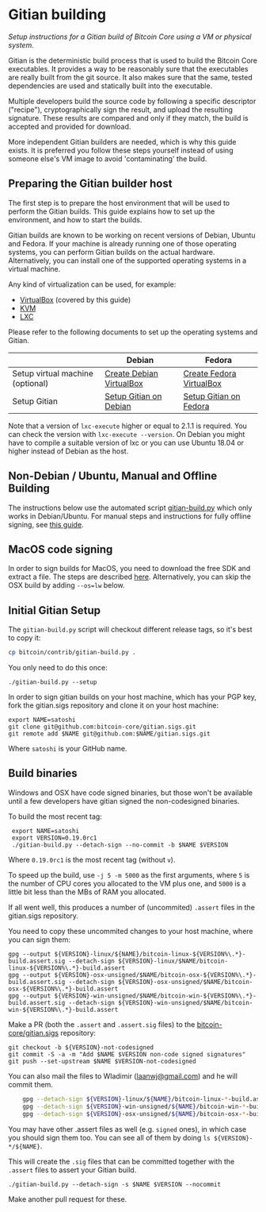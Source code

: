 Gitian building
================

*Setup instructions for a Gitian build of Bitcoin Core using a VM or physical system.*

Gitian is the deterministic build process that is used to build the Bitcoin
Core executables. It provides a way to be reasonably sure that the
executables are really built from the git source. It also makes sure that
the same, tested dependencies are used and statically built into the executable.

Multiple developers build the source code by following a specific descriptor
("recipe"), cryptographically sign the result, and upload the resulting signature.
These results are compared and only if they match, the build is accepted and provided
for download.

More independent Gitian builders are needed, which is why this guide exists.
It is preferred you follow these steps yourself instead of using someone else's
VM image to avoid 'contaminating' the build.


Preparing the Gitian builder host
---------------------------------

The first step is to prepare the host environment that will be used to perform the Gitian builds.
This guide explains how to set up the environment, and how to start the builds.

Gitian builds are known to be working on recent versions of Debian, Ubuntu and Fedora.
If your machine is already running one of those operating systems, you can perform Gitian builds on the actual hardware.
Alternatively, you can install one of the supported operating systems in a virtual machine.

Any kind of virtualization can be used, for example:
- [VirtualBox](https://www.virtualbox.org/) (covered by this guide)
- [KVM](http://www.linux-kvm.org/page/Main_Page)
- [LXC](https://linuxcontainers.org/)

Please refer to the following documents to set up the operating systems and Gitian.

|                                   | Debian                                                                             | Fedora                                                                             |
|-----------------------------------|------------------------------------------------------------------------------------|------------------------------------------------------------------------------------|
| Setup virtual machine (optional)  | [Create Debian VirtualBox](./gitian-building/gitian-building-create-vm-debian.md) | [Create Fedora VirtualBox](./gitian-building/gitian-building-create-vm-fedora.md) |
| Setup Gitian                      | [Setup Gitian on Debian](./gitian-building/gitian-building-setup-gitian-debian.md) | [Setup Gitian on Fedora](./gitian-building/gitian-building-setup-gitian-fedora.md) |

Note that a version of `lxc-execute` higher or equal to 2.1.1 is required.
You can check the version with `lxc-execute --version`.
On Debian you might have to compile a suitable version of lxc or you can use Ubuntu 18.04 or higher instead of Debian as the host.

Non-Debian / Ubuntu, Manual and Offline Building
------------------------------------------------
The instructions below use the automated script [gitian-build.py](https://github.com/bitcoin/bitcoin/blob/master/contrib/gitian-build.py) which only works in Debian/Ubuntu. For manual steps and instructions for fully offline signing, see [this guide](./gitian-building/gitian-building-manual.md).

MacOS code signing
------------------
In order to sign builds for MacOS, you need to download the free SDK and extract a file. The steps are described [here](./gitian-building/gitian-building-mac-os-sdk.md). Alternatively, you can skip the OSX build by adding `--os=lw` below.

Initial Gitian Setup
--------------------
The `gitian-build.py` script will checkout different release tags, so it's best to copy it:

```bash
cp bitcoin/contrib/gitian-build.py .
```

You only need to do this once:

```
./gitian-build.py --setup
```

In order to sign gitian builds on your host machine, which has your PGP key, fork the gitian.sigs repository and clone it on your host machine:

```
export NAME=satoshi
git clone git@github.com:bitcoin-core/gitian.sigs.git
git remote add $NAME git@github.com:$NAME/gitian.sigs.git
```

Where `satoshi` is your GitHub name.

Build binaries
-----------------------------
Windows and OSX have code signed binaries, but those won't be available until a few developers have gitian signed the non-codesigned binaries.

To build the most recent tag:
```
 export NAME=satoshi
 export VERSION=0.19.0rc1
 ./gitian-build.py --detach-sign --no-commit -b $NAME $VERSION
```

Where `0.19.0rc1` is the most recent tag (without `v`).

To speed up the build, use `-j 5 -m 5000` as the first arguments, where `5` is the number of CPU cores you allocated to the VM plus one, and `5000` is a little bit less than the MBs of RAM you allocated.

If all went well, this produces a number of (uncommited) `.assert` files in the gitian.sigs repository.

You need to copy these uncommited changes to your host machine, where you can sign them:

```
gpg --output ${VERSION}-linux/${NAME}/bitcoin-linux-${VERSION%\.*}-build.assert.sig --detach-sign ${VERSION}-linux/$NAME/bitcoin-linux-${VERSION%\.*}-build.assert
gpg --output ${VERSION}-osx-unsigned/$NAME/bitcoin-osx-${VERSION%\.*}-build.assert.sig --detach-sign ${VERSION}-osx-unsigned/$NAME/bitcoin-osx-${VERSION%\.*}-build.assert
gpg --output ${VERSION}-win-unsigned/$NAME/bitcoin-win-${VERSION%\.*}-build.assert.sig --detach-sign ${VERSION}-win-unsigned/$NAME/bitcoin-win-${VERSION%\.*}-build.assert
```

Make a PR (both the `.assert` and `.assert.sig` files) to the
[bitcoin-core/gitian.sigs](https://github.com/bitcoin-core/gitian.sigs/) repository:

```
git checkout -b ${VERSION}-not-codesigned
git commit -S -a -m "Add $NAME $VERSION non-code signed signatures"
git push --set-upstream $NAME $VERSION-not-codesigned
```

You can also mail the files to Wladimir (laanwj@gmail.com) and he will commit them.

```bash
    gpg --detach-sign ${VERSION}-linux/${NAME}/bitcoin-linux-*-build.assert
    gpg --detach-sign ${VERSION}-win-unsigned/${NAME}/bitcoin-win-*-build.assert
    gpg --detach-sign ${VERSION}-osx-unsigned/${NAME}/bitcoin-osx-*-build.assert
```

You may have other .assert files as well (e.g. `signed` ones), in which case you should sign them too. You can see all of them by doing `ls ${VERSION}-*/${NAME}`.

This will create the `.sig` files that can be committed together with the `.assert` files to assert your
Gitian build.


 `./gitian-build.py --detach-sign -s $NAME $VERSION --nocommit`

Make another pull request for these.
